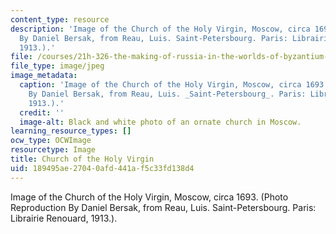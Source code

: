 ```yaml
---
content_type: resource
description: 'Image of the Church of the Holy Virgin, Moscow, circa 1693. (Photo Reproduction
  By Daniel Bersak, from Reau, Luis. Saint-Petersbourg. Paris: Librairie Renouard,
  1913.).'
file: /courses/21h-326-the-making-of-russia-in-the-worlds-of-byzantium-mongolia-and-europe-spring-1998/189495ae27040afd441af5c33fd138d4_21h-326s98.jpg
file_type: image/jpeg
image_metadata:
  caption: 'Image of the Church of the Holy Virgin, Moscow, circa 1693. (Photo Reproduction
    By Daniel Bersak, from Reau, Luis. _Saint-Petersbourg_. Paris: Librairie Renouard,
    1913.).'
  credit: ''
  image-alt: Black and white photo of an ornate church in Moscow.
learning_resource_types: []
ocw_type: OCWImage
resourcetype: Image
title: Church of the Holy Virgin
uid: 189495ae-2704-0afd-441a-f5c33fd138d4
---
```

Image of the Church of the Holy Virgin, Moscow, circa 1693. (Photo Reproduction By Daniel Bersak, from Reau, Luis. Saint-Petersbourg. Paris: Librairie Renouard, 1913.).

